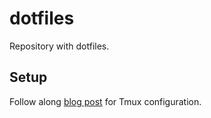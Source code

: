 # dotfiles
Repository with dotfiles.

## Setup
Follow along [blog post](https://tiem.io/vim-in-tmux-configuration/) for Tmux configuration.
